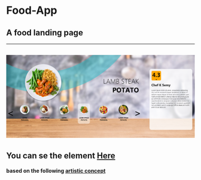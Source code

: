 # Food-App
## A food landing page
---
[<img alt="" src="https://github.com/JavierBalonga/Food-App/blob/master/preview.png" />](https://javierbalonga.github.io/Food-App/)
---
## You can se the element [Here](https://javierbalonga.github.io/Food-App/)
#### based on the following [artistic concept](https://ar.pinterest.com/pin/744079169681034966/)  

